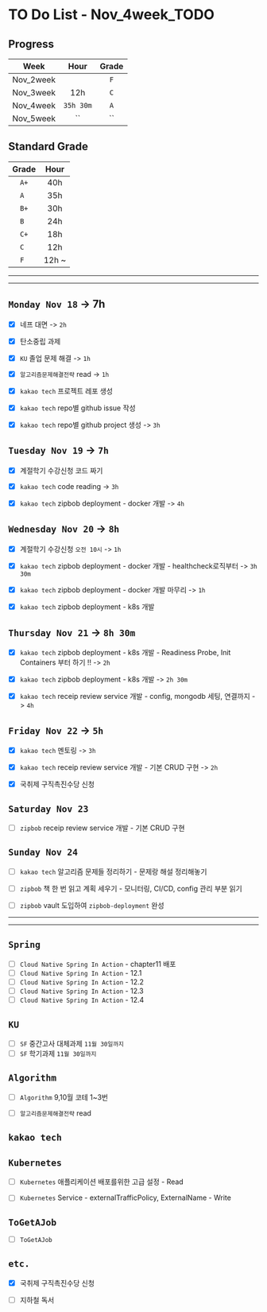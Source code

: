 # TO Do List - Nov_4week_TODO

## Progress
| Week | Hour | Grade |
|:---:|:---:|:---:|
|Nov_2week||`F`|
|Nov_3week|12h|`C`|
|Nov_4week|`35h 30m`|`A`|
|Nov_5week|``|``|


## Standard Grade
| Grade | Hour |
|:---:|:---:|
|`A+`|40h|
|`A `|35h|
|`B+`|30h|
|`B `|24h|
|`C+`|18h|
|`C `|12h|
|`F `|12h ~|


---
---

## `Monday Nov 18` -> 7h
- [x] 네프 대면 -> `2h`
- [x] 탄소중립 과제
- [x] `KU` 졸업 문제 해결 -> `1h`
- [x] `알고리즘문제해결전략` read -> `1h`
- [x] `kakao tech` 프로젝트 레포 생성
- [x] `kakao tech` repo별 github issue 작성
- [x] `kakao tech` repo별 github project 생성 -> `3h`


## `Tuesday Nov 19` -> `7h`
- [x] 계절학기 수강신청 코드 짜기
- [x] `kakao tech` code reading -> `3h`
- [x] `kakao tech` zipbob deployment - docker 개발 -> `4h`


## `Wednesday Nov 20` -> `8h`
- [x] 계절학기 수강신청 `오전 10시` -> `1h`
- [x] `kakao tech` zipbob deployment - docker 개발 - healthcheck로직부터 -> `3h 30m`
- [x] `kakao tech` zipbob deployment - docker 개발 마무리 -> `1h`
- [x] `kakao tech` zipbob deployment - k8s 개발


## `Thursday Nov 21` -> `8h 30m`
- [x] `kakao tech` zipbob deployment - k8s 개발 - Readiness Probe, Init Containers 부터 하기 !! -> `2h`
- [x] `kakao tech` zipbob deployment - k8s 개발 -> `2h 30m`
- [x] `kakao tech` receip review service 개발 - config, mongodb 세팅, 연결까지 -> `4h`


## `Friday Nov 22` -> `5h`
- [x] `kakao tech` 멘토링 -> `3h`
- [x] `kakao tech` receip review service 개발 - 기본 CRUD 구현 -> `2h`
- [x] 국취제 구직촉진수당 신청

 
## `Saturday Nov 23`
- [ ] `zipbob` receip review service 개발 - 기본 CRUD 구현


## `Sunday Nov 24`
- [ ] `kakao tech` 알고리즘 문제들 정리하기 - 문제랑 해설 정리해놓기
- [ ] `zipbob` 책 한 번 읽고 계획 세우기 - 모니터링, CI/CD, config 관리 부분 읽기
- [ ] `zipbob` vault 도입하여 `zipbob-deployment` 완성



---
---
## `Spring`
- [ ] `Cloud Native Spring In Action` - chapter11 배포
- [ ] `Cloud Native Spring In Action` - 12.1
- [ ] `Cloud Native Spring In Action` - 12.2
- [ ] `Cloud Native Spring In Action` - 12.3
- [ ] `Cloud Native Spring In Action` - 12.4

## `KU`
- [ ] `SF` 중간고사 대체과제 `11월 30일까지`
- [ ] `SF` 학기과제 `11월 30일까지`

## `Algorithm`
- [ ] `Algorithm` 9,10월 코테 1~3번
- [ ] `알고리즘문제해결전략` read


## `kakao tech`


## `Kubernetes`
- [ ] `Kubernetes` 애플리케이션 배포를위한 고급 설정 - Read
- [ ] `Kubernetes` Service - externalTrafficPolicy, ExternalName - Write


## `ToGetAJob`
- [ ] `ToGetAJob`


## `etc.`
- [x] 국취제 구직촉진수당 신청
- [ ] 지하철 독서



<br><br>

<!-- > `개인공부` : `6h 30m` -> `25h 36m` -> `22h 19m` -> -->

<br><br>

<!-- 
## `Java`
## `OPIc`
## `토익` 
-->







